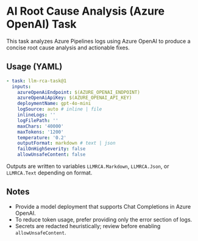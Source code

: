 # AI Root Cause Analysis (Azure OpenAI) Task

This task analyzes Azure Pipelines logs using Azure OpenAI to produce a concise root cause analysis and actionable fixes.

## Usage (YAML)
```yaml
- task: llm-rca-task@1
  inputs:
    azureOpenAiEndpoint: $(AZURE_OPENAI_ENDPOINT)
    azureOpenAiApiKey: $(AZURE_OPENAI_API_KEY)
    deploymentName: gpt-4o-mini
    logSource: auto # inline | file
    inlineLogs: ''
    logFilePath: ''
    maxChars: '40000'
    maxTokens: '1200'
    temperature: '0.2'
    outputFormat: markdown # text | json
    failOnHighSeverity: false
    allowUnsafeContent: false
```

Outputs are written to variables `LLMRCA.Markdown`, `LLMRCA.Json`, or `LLMRCA.Text` depending on format.

## Notes
- Provide a model deployment that supports Chat Completions in Azure OpenAI.
- To reduce token usage, prefer providing only the error section of logs.
- Secrets are redacted heuristically; review before enabling `allowUnsafeContent`.
